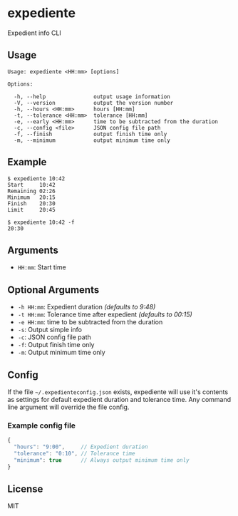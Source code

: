 # expediente
Expedient info CLI

## Usage ##
```
Usage: expediente <HH:mm> [options]

Options:

  -h, --help               output usage information
  -V, --version            output the version number
  -h, --hours <HH:mm>      hours [HH:mm]
  -t, --tolerance <HH:mm>  tolerance [HH:mm]
  -e, --early <HH:mm>      time to be subtracted from the duration
  -c, --config <file>      JSON config file path
  -f, --finish             output finish time only
  -m, --minimum            output minimum time only
```

## Example
```
$ expediente 10:42
Start     10:42
Remaining 02:26
Minimum   20:15
Finish    20:30
Limit     20:45

$ expediente 10:42 -f
20:30
```

## Arguments
- `HH:mm`: Start time

## Optional Arguments
- `-h HH:mm`: Expedient duration *(defaults to 9:48)*
- `-t HH:mm`: Tolerance time after expedient *(defaults to 00:15)*
- `-e HH:mm`: time to be subtracted from the duration
- `-s`: Output simple info
- `-c`: JSON config file path
- `-f`: Output finish time only
- `-m`: Output minimum time only

## Config
If the file `~/.expedienteconfig.json` exists, expediente will
use it's contents as settings for default expedient duration
and tolerance time. Any command line argument will override the file config.

### Example config file
```javascript
{
  "hours": "9:00",     // Expedient duration
  "tolerance": "0:10", // Tolerance time
  "minimum": true      // Always output minimum time only
}
```

## License
MIT
